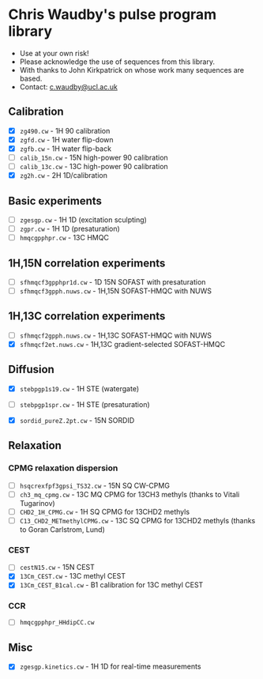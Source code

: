 # Chris Waudby's pulse program library

* Use at your own risk!
* Please acknowledge the use of sequences from this library.
* With thanks to John Kirkpatrick on whose work many sequences are based. 
* Contact: c.waudby@ucl.ac.uk


## Calibration

- [x] `zg490.cw` - 1H 90 calibration
- [x] `zgfd.cw` - 1H water flip-down
- [x] `zgfb.cw` - 1H water flip-back
- [ ] `calib_15n.cw` - 15N high-power 90 calibration
- [ ] `calib_13c.cw` - 13C high-power 90 calibration
- [x] `zg2h.cw` - 2H 1D/calibration

## Basic experiments

- [ ] `zgesgp.cw` - 1H 1D (excitation sculpting)
- [ ] `zgpr.cw` - 1H 1D (presaturation)
- [ ] `hmqcgpphpr.cw` - 13C HMQC

## 1H,15N correlation experiments

- [ ] `sfhmqcf3gpphpr1d.cw` - 1D 15N SOFAST with presaturation
- [ ] `sfhmqcf3gpph.nuws.cw` - 1H,15N SOFAST-HMQC with NUWS

## 1H,13C correlation experiments

- [ ] `sfhmqcf2gpph.nuws.cw` - 1H,13C SOFAST-HMQC with NUWS
- [x] `sfhmqcf2et.nuws.cw` - 1H,13C gradient-selected SOFAST-HMQC

## Diffusion

- [x] `stebpgp1s19.cw` - 1H STE (watergate)
- [ ] `stebpgp1spr.cw` - 1H STE (presaturation)
- [x] `sordid_pureZ.2pt.cw` - 15N SORDID


## Relaxation

### CPMG relaxation dispersion

- [ ] `hsqcrexfpf3gpsi_TS32.cw` - 15N SQ CW-CPMG
- [ ] `ch3_mq_cpmg.cw` - 13C MQ CPMG for 13CH3 methyls (thanks to Vitali Tugarinov)
- [ ] `CHD2_1H_CPMG.cw` - 1H SQ CPMG for 13CHD2 methyls
- [ ] `C13_CHD2_METmethylCPMG.cw` - 13C SQ CPMG for 13CHD2 methyls (thanks to Goran Carlstrom, Lund)

### CEST

- [ ] `cestN15.cw` - 15N CEST
- [x] `13Cm_CEST.cw` - 13C methyl CEST
- [x] `13Cm_CEST_B1cal.cw` - B1 calibration for 13C methyl CEST

### CCR

- [ ] `hmqcgpphpr_HHdipCC.cw`


## Misc

- [x] `zgesgp.kinetics.cw` - 1H 1D for real-time measurements

